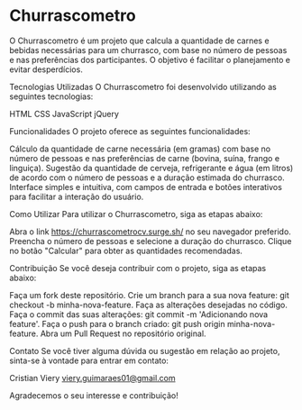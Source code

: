 # Churrascometro

O Churrascometro é um projeto que calcula a quantidade de carnes e bebidas necessárias para um churrasco, com base no número de pessoas e nas preferências dos participantes. O objetivo é facilitar o planejamento e evitar desperdícios.

Tecnologias Utilizadas
O Churrascometro foi desenvolvido utilizando as seguintes tecnologias:

HTML
CSS
JavaScript
jQuery

Funcionalidades
O projeto oferece as seguintes funcionalidades:

Cálculo da quantidade de carne necessária (em gramas) com base no número de pessoas e nas preferências de carne (bovina, suína, frango e linguiça).
Sugestão da quantidade de cerveja, refrigerante e água (em litros) de acordo com o número de pessoas e a duração estimada do churrasco.
Interface simples e intuitiva, com campos de entrada e botões interativos para facilitar a interação do usuário.

Como Utilizar
Para utilizar o Churrascometro, siga as etapas abaixo:

Abra o link https://churrascometrocv.surge.sh/ no seu navegador preferido.
Preencha o número de pessoas e selecione a duração do churrasco.
Clique no botão "Calcular" para obter as quantidades recomendadas.


Contribuição
Se você deseja contribuir com o projeto, siga as etapas abaixo:

Faça um fork deste repositório.
Crie um branch para a sua nova feature: git checkout -b minha-nova-feature.
Faça as alterações desejadas no código.
Faça o commit das suas alterações: git commit -m 'Adicionando nova feature'.
Faça o push para o branch criado: git push origin minha-nova-feature.
Abra um Pull Request no repositório original.

Contato
Se você tiver alguma dúvida ou sugestão em relação ao projeto, sinta-se à vontade para entrar em contato:

Cristian Viery
viery.guimaraes01@gmail.com

Agradecemos o seu interesse e contribuição!
